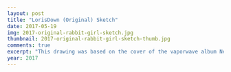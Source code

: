 ```yaml
---
layout: post
title: "LorisDown (Original) Sketch"
date: 2017-05-19
img: 2017-original-rabbit-girl-sketch.jpg
thumbnail: 2017-original-rabbit-girl-sketch-thumb.jpg
comments: true
excerpt: "This drawing was based on the cover of the vaporwave album New Visuals by Bl00dwave, and it became the basis for my first personal character as an adult. Four important themes come to mind when I see this artwork: love, loneliness, and disillusionment in the virtual world. Listen to the album here: https://bl00dwave.bandcamp.com/album/--3"
year: 2017
---
```

